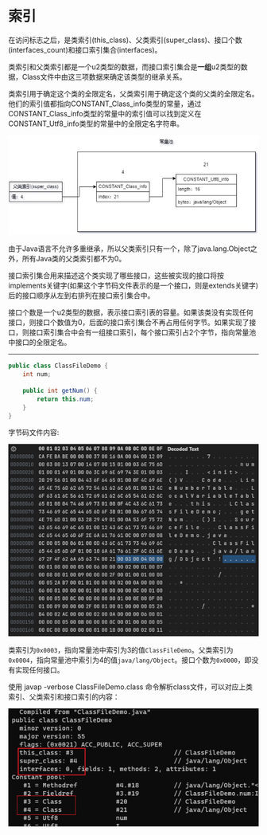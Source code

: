# 索引

在访问标志之后，是类索引(this_class)、父类索引(super_class)、接口个数(interfaces_count)和接口索引集合(interfaces)。

类索引和父类索引都是一个u2类型的数据，而接口索引集合是**一组**u2类型的数据，Class文件中由这三项数据来确定该类型的继承关系。

类索引用于确定这个类的全限定名，父类索引用于确定这个类的父类的全限定名。他们的索引值都指向CONSTANT_Class_info类型的常量，通过CONSTANT_Class_info类型的常量中的索引值可以找到定义在CONSTANT_Utf8_info类型的常量中的全限定名字符串。

![](../../img/super_class.jpg)

由于Java语言不允许多重继承，所以父类索引只有一个，除了java.lang.Object之外，所有Java类的父类索引都不为0。

接口索引集合用来描述这个类实现了哪些接口，这些被实现的接口将按implements关键字(如果这个字节码文件表示的是一个接口，则是extends关键字)后的接口顺序从左到右排列在接口索引集合中。

接口个数是一个u2类型的数据，表示接口索引表的容量。如果该类没有实现任何接口，则接口个数值为0，后面的接口索引集合不再占用任何字节。如果实现了接口，则接口索引集合中会有一组接口索引，每个接口索引占2个字节，指向常量池中接口的全限定名。

---

```java
public class ClassFileDemo {
    int num;

    public int getNum() {
        return this.num;
    }
}
```

字节码文件内容:

![](../../img/class_file4.png)

类索引为`0x0003`，指向常量池中索引为3的值`ClassFileDemo`。父类索引为`0x0004`，指向常量池中索引为4的值`java/lang/Object`。接口个数为`0x0000`，即没有实现任何接口。

使用 javap -verbose ClassFileDemo.class 命令解析class文件，可以对应上类索引、父类索引和接口索引的内容：

![](../../img/javap3.png)
